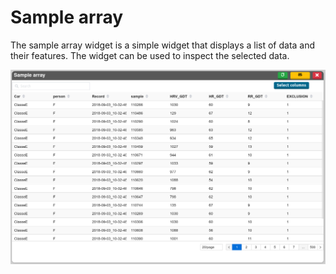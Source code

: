 # Sample array

The sample array widget is a simple widget that displays a list of data and their features. The widget can be used to inspect the selected data.

![](./main.png)
